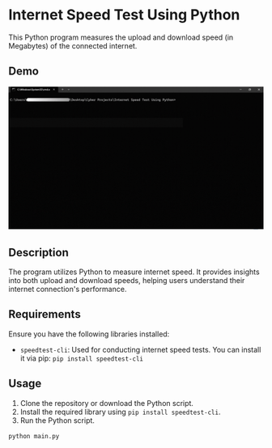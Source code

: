 # Internet Speed Test Using Python

This Python program measures the upload and download speed (in Megabytes) of the connected internet.

## Demo

![Internet Speed Test Demo](./images/demo.gif)

## Description

The program utilizes Python to measure internet speed. It provides insights into both upload and download speeds, helping users understand their internet connection's performance.

## Requirements

Ensure you have the following libraries installed:

- `speedtest-cli`: Used for conducting internet speed tests. You can install it via pip: `pip install speedtest-cli`

## Usage

1. Clone the repository or download the Python script.
2. Install the required library using `pip install speedtest-cli`.
3. Run the Python script.

```python
python main.py
